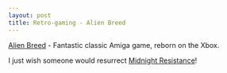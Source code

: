 ```yaml
---
layout: post
title: Retro-gaming - Alien Breed
---
```


[Alien Breed][AB] - Fantastic classic Amiga game, reborn on the Xbox.

I just wish someone would resurrect [Midnight Resistance][MR]!

[AB]: http://arstechnica.com/gaming/reviews/2009/12/alien-breed-evolution-brings-back-classic-amiga-game.ars
[MR]: http://en.wikipedia.org/wiki/Midnight_Resistance